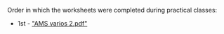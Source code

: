 Order in which the worksheets were completed during practical classes:

- 1st - ["AMS varios 2.pdf"](AMS%20varios%202.pdf)
